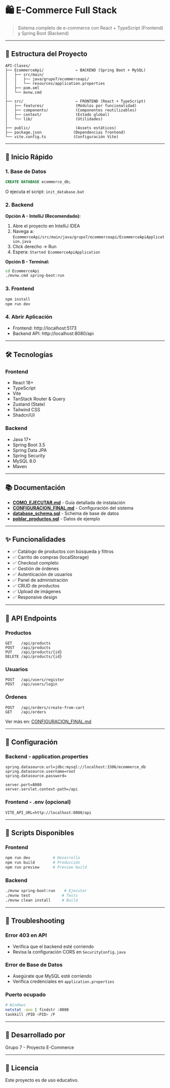 # 🛍️ E-Commerce Full Stack

> Sistema completo de e-commerce con React + TypeScript (Frontend) y Spring Boot (Backend)

---

## 📂 Estructura del Proyecto

```
API-Clases/
├── EcommerceApi/              ← BACKEND (Spring Boot + MySQL)
│   ├── src/main/
│   │   ├── java/grupo7/ecommerceapi/
│   │   └── resources/application.properties
│   ├── pom.xml
│   └── mvnw.cmd
│
├── src/                       ← FRONTEND (React + TypeScript)
│   ├── features/              (Módulos por funcionalidad)
│   ├── components/            (Componentes reutilizables)
│   ├── context/               (Estado global)
│   └── lib/                   (Utilidades)
│
├── public/                    (Assets estáticos)
├── package.json              (Dependencias frontend)
└── vite.config.ts            (Configuración Vite)
```

---

## 🚀 Inicio Rápido

### 1. Base de Datos

```sql
CREATE DATABASE ecommerce_db;
```

O ejecuta el script: `init_database.bat`

### 2. Backend

**Opción A - IntelliJ (Recomendado):**
1. Abre el proyecto en IntelliJ IDEA
2. Navega a: `EcommerceApi/src/main/java/grupo7/ecommerceapi/EcommerceApiApplication.java`
3. Click derecho → Run
4. Espera: `Started EcommerceApiApplication`

**Opción B - Terminal:**
```bash
cd EcommerceApi
./mvnw.cmd spring-boot:run
```

### 3. Frontend

```bash
npm install
npm run dev
```

### 4. Abrir Aplicación

- Frontend: http://localhost:5173
- Backend API: http://localhost:8080/api

---

## 🛠️ Tecnologías

### Frontend
- React 18+
- TypeScript
- Vite
- TanStack Router & Query
- Zustand (State)
- Tailwind CSS
- Shadcn/UI

### Backend
- Java 17+
- Spring Boot 3.5
- Spring Data JPA
- Spring Security
- MySQL 8.0
- Maven

---

## 📚 Documentación

- **[COMO_EJECUTAR.md](COMO_EJECUTAR.md)** - Guía detallada de instalación
- **[CONFIGURACION_FINAL.md](CONFIGURACION_FINAL.md)** - Configuración del sistema
- **[database_schema.sql](database_schema.sql)** - Schema de base de datos
- **[poblar_productos.sql](poblar_productos.sql)** - Datos de ejemplo

---

## ✨ Funcionalidades

- ✅ Catálogo de productos con búsqueda y filtros
- ✅ Carrito de compras (localStorage)
- ✅ Checkout completo
- ✅ Gestión de órdenes
- ✅ Autenticación de usuarios
- ✅ Panel de administración
- ✅ CRUD de productos
- ✅ Upload de imágenes
- ✅ Responsive design

---

## 📡 API Endpoints

### Productos
```
GET    /api/products
POST   /api/products
PUT    /api/products/{id}
DELETE /api/products/{id}
```

### Usuarios
```
POST   /api/users/register
POST   /api/users/login
```

### Órdenes
```
POST   /api/orders/create-from-cart
GET    /api/orders
```

Ver más en: [CONFIGURACION_FINAL.md](CONFIGURACION_FINAL.md)

---

## 🔧 Configuración

### Backend - application.properties

```properties
spring.datasource.url=jdbc:mysql://localhost:3306/ecommerce_db
spring.datasource.username=root
spring.datasource.password=

server.port=8080
server.servlet.context-path=/api
```

### Frontend - .env (opcional)

```env
VITE_API_URL=http://localhost:8080/api
```

---

## 📝 Scripts Disponibles

### Frontend
```bash
npm run dev          # Desarrollo
npm run build        # Producción
npm run preview      # Preview build
```

### Backend
```bash
./mvnw spring-boot:run    # Ejecutar
./mvnw test              # Tests
./mvnw clean install     # Build
```

---

## 🐛 Troubleshooting

### Error 403 en API
- Verifica que el backend esté corriendo
- Revisa la configuración CORS en `SecurityConfig.java`

### Error de Base de Datos
- Asegúrate que MySQL esté corriendo
- Verifica credenciales en `application.properties`

### Puerto ocupado
```bash
# Windows
netstat -ano | findstr :8080
taskkill /PID <PID> /F
```

---

## 👥 Desarrollado por

Grupo 7 - Proyecto E-Commerce

---

## 📄 Licencia

Este proyecto es de uso educativo.
